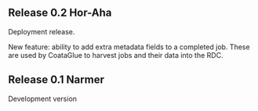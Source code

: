 Release 0.2 Hor-Aha
-------------------

Deployment release.

New feature: ability to add extra metadata fields to a completed job. These
are used by CoataGlue to harvest jobs and their data into the RDC.


Release 0.1 Narmer
------------------

Development version